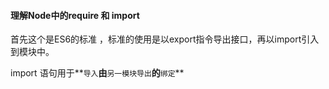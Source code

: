 #### 理解Node中的require 和 import

首先这个是ES6的标准 ，标准的使用是以export指令导出接口，再以import引入到模块中。

import 语句用于**`导入`**由**`另一模块导出`**的**`绑定`**